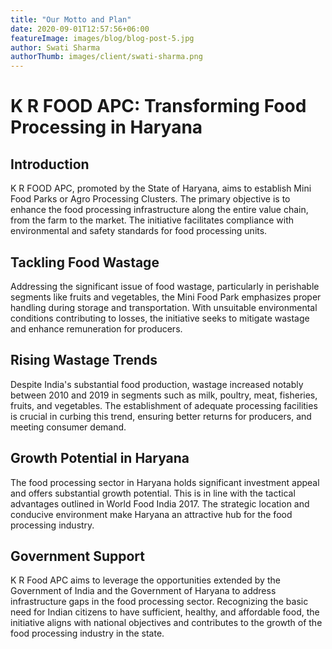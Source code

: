 ```yaml
---
title: "Our Motto and Plan"
date: 2020-09-01T12:57:56+06:00
featureImage: images/blog/blog-post-5.jpg
author: Swati Sharma
authorThumb: images/client/swati-sharma.png
---
```


# K R FOOD APC: Transforming Food Processing in Haryana

## Introduction
K R FOOD APC, promoted by the State of Haryana, aims to establish Mini Food Parks or Agro Processing Clusters. The primary objective is to enhance the food processing infrastructure along the entire value chain, from the farm to the market. The initiative facilitates compliance with environmental and safety standards for food processing units.

## Tackling Food Wastage
Addressing the significant issue of food wastage, particularly in perishable segments like fruits and vegetables, the Mini Food Park emphasizes proper handling during storage and transportation. With unsuitable environmental conditions contributing to losses, the initiative seeks to mitigate wastage and enhance remuneration for producers. 

## Rising Wastage Trends
Despite India's substantial food production, wastage increased notably between 2010 and 2019 in segments such as milk, poultry, meat, fisheries, fruits, and vegetables. The establishment of adequate processing facilities is crucial in curbing this trend, ensuring better returns for producers, and meeting consumer demand.

## Growth Potential in Haryana
The food processing sector in Haryana holds significant investment appeal and offers substantial growth potential. This is in line with the tactical advantages outlined in World Food India 2017. The strategic location and conducive environment make Haryana an attractive hub for the food processing industry.

## Government Support
K R Food APC aims to leverage the opportunities extended by the Government of India and the Government of Haryana to address infrastructure gaps in the food processing sector. Recognizing the basic need for Indian citizens to have sufficient, healthy, and affordable food, the initiative aligns with national objectives and contributes to the growth of the food processing industry in the state.